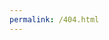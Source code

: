```yaml
---
permalink: /404.html
---
```


<!DOCTYPE html>
<html class="no-js" lang="en">
<head>
<meta charset="utf-8">
<meta http-equiv="X-UA-Compatible" content="IE=edge">
<meta name="viewport" content="width=device-width, initial-scale=1">
<meta name="description" content="VectorCheats is an advanced Rust software provider developing with quality in mind.">
<meta name="keywords" content="rust, rust script, no recoil script, rust cheat, rust hack, chat, script, hack">
<meta name="author" content="VectorCheats">
<meta property="og:site" content="https://vectorcheats.xyz">
<meta property="og:title" content="VectorCheats">
<meta name="og:description" content="The closet cheaters' blessing." />
<meta name="theme-color" content="#ffffff">

<title>VectorCheats</title>
